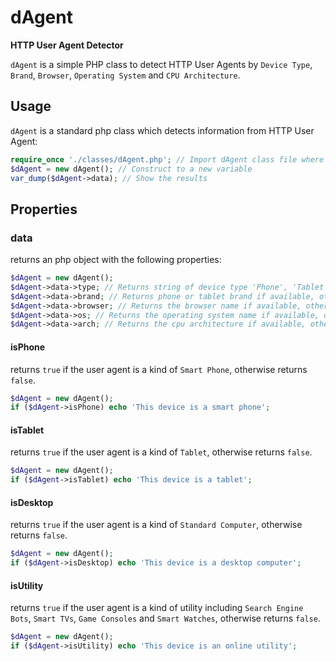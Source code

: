# dAgent
**HTTP User Agent Detector**

`dAgent` is a simple PHP class to detect HTTP User Agents by `Device Type`, `Brand`, `Browser`, `Operating System` and `CPU Architecture`.

## Usage
`dAgent` is a standard php class which detects information from HTTP User Agent:
```php
require_once './classes/dAgent.php'; // Import dAgent class file where ever it is
$dAgent = new dAgent(); // Construct to a new variable
var_dump($dAgent->data); // Show the results
```

## Properties

### data
returns an php object with the following properties:
```php
$dAgent = new dAgent();
$dAgent->data->type; // Returns string of device type 'Phone', 'Tablet', 'Desktop' or utility types such as 'Bot', 'TV', 'Console', etc.
$dAgent->data->brand; // Returns phone or tablet brand if available, otherwise 'null'
$dAgent->data->browser; // Returns the browser name if available, otherwise 'null'
$dAgent->data->os; // Returns the operating system name if available, otherwise 'null'
$dAgent->data->arch; // Returns the cpu architecture if available, otherwise 'null'
```

#### isPhone
returns `true` if the user agent is a kind of `Smart Phone`, otherwise returns `false`.
```php
$dAgent = new dAgent();
if ($dAgent->isPhone) echo 'This device is a smart phone';
```

#### isTablet
returns `true` if the user agent is a kind of `Tablet`, otherwise returns `false`.
```php
$dAgent = new dAgent();
if ($dAgent->isTablet) echo 'This device is a tablet';
```

#### isDesktop
returns `true` if the user agent is a kind of `Standard Computer`, otherwise returns `false`.
```php
$dAgent = new dAgent();
if ($dAgent->isDesktop) echo 'This device is a desktop computer';
```

#### isUtility
returns `true` if the user agent is a kind of utility including `Search Engine Bots`, `Smart TVs`, `Game Consoles` and `Smart Watches`, otherwise returns `false`.
```php
$dAgent = new dAgent();
if ($dAgent->isUtility) echo 'This device is an online utility';
```
